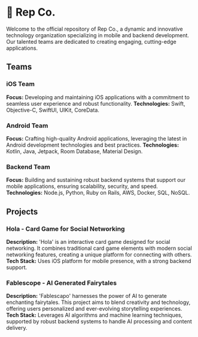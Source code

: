 # 🍠 Rep Co.

Welcome to the official repository of Rep Co., a dynamic and innovative technology organization specializing in mobile and backend development. Our talented teams are dedicated to creating engaging, cutting-edge applications.

## Teams
### iOS Team
**Focus:** Developing and maintaining iOS applications with a commitment to seamless user experience and robust functionality.
**Technologies:** Swift, Objective-C, SwiftUI, UIKit, CoreData.

### Android Team
**Focus:** Crafting high-quality Android applications, leveraging the latest in Android development technologies and best practices.
**Technologies:** Kotlin, Java, Jetpack, Room Database, Material Design.

### Backend Team
**Focus:** Building and sustaining robust backend systems that support our mobile applications, ensuring scalability, security, and speed.
**Technologies:** Node.js, Python, Ruby on Rails, AWS, Docker, SQL, NoSQL.

## Projects
### Hola - Card Game for Social Networking
**Description:** 'Hola' is an interactive card game designed for social networking. It combines traditional card game elements with modern social networking features, creating a unique platform for connecting with others.
**Tech Stack:** Uses iOS platform for mobile presence, with a strong backend support.

### Fablescope - AI Generated Fairytales
**Description:** 'Fablescapo' harnesses the power of AI to generate enchanting fairytales. This project aims to blend creativity and technology, offering users personalized and ever-evolving storytelling experiences.
**Tech Stack:** Leverages AI algorithms and machine learning techniques, supported by robust backend systems to handle AI processing and content delivery.
